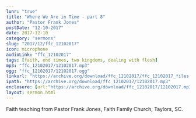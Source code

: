 ```yaml
---
lunr: "true"
title: "Where We Are in Time - part 8"
author: "Pastor Frank Jones"
postDate: "12-10-2017"
date: 2017-12-10
category: "sermons"
slug: "2017/12/ffc_12102017"
icon: microphone
audioLink: "ffc_12102017"
tags: [faith, end times, two kingdoms, dealing with flesh]
mp3: "ffc_12102017/12102017.mp3"
ogg: "ffc_12102017/12102017.ogg"
linkurl: "https://archive.org/download/ffc_12102017/ffc_12102017_files.xml"
ipath: "https://archive.org/download/ffc_12102017/12102017.mp3"
enclosure: [url:"https://archive.org/download/ffc_12102017/12102017.mp3"]
layout: sermon.html
---
```


Faith teaching from Pastor Frank Jones, Faith Family Church, Taylors, SC.